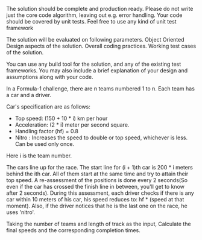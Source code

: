 The solution should be complete and production ready. Please do not write just the core code algorithm, leaving out e.g. error handling.
Your code should be covered by unit tests.
Feel free to use any kind of unit test framework

The solution will be evaluated on following
parameters.
Object Oriented Design aspects of the solution.
Overall coding practices.
Working test cases of the solution.

You can use any build tool for the solution, and any of the existing test frameworks.
You may also include a brief explanation of your design and assumptions along with your code.

In a Formula-1 challenge, there are n teams numbered 1 to n. Each team has a car and a driver.

Car's specification are as follows:
- Top speed: (150 + 10 * i) km per hour
- Acceleration: (2 * i) meter per second square.
- Handling factor (hf) = 0.8
- Nitro : Increases the speed to double or top speed, whichever is less. Can be used only once.

Here i is the team number.

The cars line up for the race. The start line for (i + 1)th car is 200 * i meters behind the ith car.
All of them start at the same time and try to attain their top speed. A re-assessment of the positions is done every 2 seconds(So even if the car has crossed the finish line in between, you'll get to know after 2 seconds). During this assessment, each driver checks if there is any car within 10 meters of his car, his speed reduces to: hf * (speed at that moment). Also, if the driver notices that he is the last one on the race, he uses 'nitro'.

Taking the number of teams and length of track as the input, Calculate the final speeds and the corresponding completion times.

